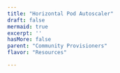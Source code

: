 ```yaml
---
title: "Horizontal Pod Autoscaler"
draft: false
mermaid: true
excerpt: ''
hasMore: false
parent: "Community Provisioners"
flavor: "Resources"

---
```


